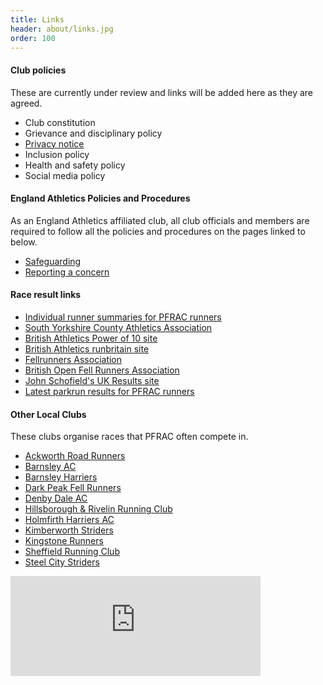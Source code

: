 ```yaml
---
title: Links
header: about/links.jpg
order: 100
---
```

#### Club policies

These are currently under review and links will be added here as they are agreed.

* Club constitution
* Grievance and disciplinary policy
* [Privacy notice](https://pfrac.co.uk/static/policies/pfrac-privacy-notice.pdf)
* Inclusion policy
* Health and safety policy
* Social media policy

#### England Athletics Policies and Procedures

As an England Athletics affiliated club, all club officials and members are required to follow all the policies and procedures on the pages linked to below.

* [Safeguarding](https://www.englandathletics.org/welfare/safeguarding/)
* [Reporting a concern](https://www.englandathletics.org/welfare/reporting-a-concern/)

#### Race result links

* [Individual runner summaries for PFRAC runners](http://results.pfrac.co.uk/runners/)
* [South Yorkshire County Athletics Association](http://www.sycaa.co.uk/)
* [British Athletics Power of 10 site](http://www.thepowerof10.info/athletes/athleteslookup.aspx?club=Penistone)
* [British Athletics runbritain site](http://www.runbritainrankings.com/runners/runnerslookup.aspx?Club=Penistone)
* [Fellrunners Association](http://fellrunner.org.uk/results)
* [British Open Fell Runners Association](http://bofra.co.uk/)
* [John Schofield's UK Results site](http://www.ukresults.net/index.html)
* [Latest parkrun results for PFRAC runners](http://results.pfrac.co.uk/parkrun-2024/latest)

#### Other Local Clubs

These clubs organise races that PFRAC often compete in.

* [Ackworth Road Runners](https://www.ackworthroadrunners.club/)
* [Barnsley AC](https://www.barnsleyac.co.uk/)
* [Barnsley Harriers](http://www.barnsleyharriers.org.uk/)
* [Dark Peak Fell Runners](https://www.dpfr.org.uk/)
* [Denby Dale AC](https://www.denbydaleac.co.uk/)
* [Hillsborough & Rivelin Running Club](https://www.hillsboroughandrivelinrunningclub.co/)
* [Holmfirth Harriers AC](https://www.holmfirthharriers.com/)
* [Kimberworth Striders](http://kimberworthstriders.co.uk/)
* [Kingstone Runners](https://www.kingstonerunners.co.uk/)
* [Sheffield Running Club](https://www.sheffieldrunningclub.org.uk/)
* [Steel City Striders](https://www.steelcitystriders.co.uk/)

<iframe src="https://www.strava.com/clubs/penistone/latest-rides/5d90c0226d91362addf6d4a84bd6c29619d91302?show_rides=false" width="400" height="160" frameborder="0" scrolling="no"></iframe>